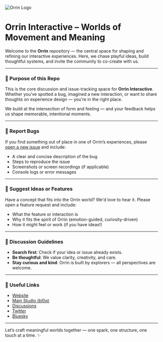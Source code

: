 ![Orrin Logo](https://ucarecdn.com/e27e0a8e-8771-4c5d-aa4d-82b0ba5904cd/-/format/auto/-/quality/best/-/progressive/yes/)

# **Orrin Interactive** – Worlds of Movement and Meaning

Welcome to the **Orrin** repository — the central space for shaping and refining our interactive experiences. Here, we chase playful ideas, build thoughtful systems, and invite the community to co-create with us.

---

### 🎯 Purpose of this Repo

This is the core discussion and issue-tracking space for **Orrin Interactive**. Whether you’ve spotted a bug, imagined a new interaction, or want to share thoughts on experience design — you’re in the right place.

We build at the intersection of form and feeling — and your feedback helps us shape memorable, intentional moments.

---

### 🐛 Report Bugs

If you find something out of place in one of Orrin’s experiences, please [open a new issue](https://github.com/bl0q-app/orrin/issues/new) and include:

* A clear and concise description of the bug
* Steps to reproduce the issue
* Screenshots or screen recordings (if applicable)
* Console logs or error messages

---

### 🌱 Suggest Ideas or Features

Have a concept that fits into the Orrin world? We'd love to hear it. Please open a feature request and include:

* What the feature or interaction is
* Why it fits the spirit of Orrin (emotion-guided, curiosity-driven)
* How it might feel or work (if you have ideas!)

---

### 🧭 Discussion Guidelines

* **Search first**: Check if your idea or issue already exists.
* **Be thoughtful**: We value clarity, creativity, and care.
* **Stay curious and kind**: Orrin is built by explorers — all perspectives are welcome.

---

### 🔗 Useful Links

* [Website](https://orrin.bl0q.app)
* [Main Studio (bl0q)](https://bl0q.app)
* [Discussions](https://github.com/bl0q-app/orrin/discussions)
* [Twitter](https://twitter.com/bl0q_app)
* [Bluesky](https://bsky.app/profile/bl0q.app)

---

Let’s craft meaningful worlds together —
one spark, one structure, one touch at a time. ✨
